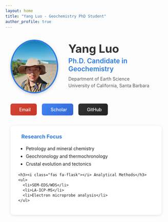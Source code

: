 ```yaml
---
layout: home
title: "Yang Luo - Geochemistry PhD Student"
author_profile: true
---
```


<div class="profile-container">
  <div class="profile-header">
    <img src="/assets/images/profile.jpg" alt="Yang Luo" class="profile-image">
    <div class="profile-text">
      <h1>Yang Luo</h1>
      <h2>Ph.D. Candidate in Geochemistry</h2>
      <p>Department of Earth Science<br>University of California, Santa Barbara</p>
    </div>
  </div>

  <div class="profile-links">
    <a href="mailto:yangluo@ucsb.edu?subject=Website%20Inquiry" class="btn-email">
      <i class="fas fa-envelope"></i> Email
    </a>
    <a href="https://scholar.google.com/citations?user=IOaZk2AAAAAJ" class="btn-scholar" target="_blank" rel="noopener">
      <i class="ai ai-google-scholar"></i> Scholar
    </a>
    <a href="https://github.com/yangluo-geol" class="btn-github" target="_blank" rel="noopener">
      <i class="fab fa-github"></i> GitHub
    </a>
  </div>

  <div class="research-section">
    <h3><i class="fas fa-microscope"></i> Research Focus</h3>
    <ul>
      <li>Petrology and mineral chemistry</li>
      <li>Geochronology and thermochronology</li>
      <li>Crustal evolution and tectonics</li>
    </ul>
    
    <h3><i class="fas fa-flask"></i> Analytical Methods</h3>
    <ul>
      <li>SEM-EDS/WDS</li>
      <li>LA-ICP-MS</li>
      <li>Electron microprobe analysis</li>
    </ul>
  </div>
</div>

<style>
.profile-container {
  max-width: 800px;
  margin: 2rem auto;
  padding: 0 1rem;
}

.profile-header {
  display: flex;
  align-items: center;
  gap: 2rem;
  margin-bottom: 1.5rem;
}

.profile-image {
  width: 160px;
  height: 160px;
  border-radius: 50%;
  object-fit: cover;
  border: 4px solid #2a7ae2;
  box-shadow: 0 3px 10px rgba(0,0,0,0.2);
}

.profile-text h1 {
  margin: 0;
  font-size: 2.2rem;
  color: #333;
}

.profile-text h2 {
  margin: 0.3rem 0;
  font-size: 1.3rem;
  color: #2a7ae2;
  font-weight: 600;
}

.profile-text p {
  margin: 0.5rem 0;
  color: #555;
  line-height: 1.5;
}

.profile-links {
  display: flex;
  gap: 1rem;
  margin: 2rem 0;
  flex-wrap: wrap;
}

.btn-email, .btn-scholar, .btn-github {
  padding: 0.6rem 1.2rem;
  border-radius: 6px;
  text-decoration: none;
  color: white;
  display: inline-flex;
  align-items: center;
  gap: 8px;
  font-weight: 500;
  transition: all 0.2s ease;
}

.btn-email {
  background: linear-gradient(135deg, #d44638, #c53727);
}

.btn-scholar {
  background: linear-gradient(135deg, #4285F4, #3367D6);
}

.btn-github {
  background: linear-gradient(135deg, #333, #222);
}

.btn-email:hover, .btn-scholar:hover, .btn-github:hover {
  transform: translateY(-3px);
  box-shadow: 0 4px 12px rgba(0,0,0,0.15);
}

.research-section {
  background: white;
  padding: 1.5rem;
  border-radius: 10px;
  box-shadow: 0 2px 8px rgba(0,0,0,0.1);
  margin-top: 1.5rem;
}

.research-section h3 {
  color: #2a7ae2;
  margin-top: 0;
  display: flex;
  align-items: center;
  gap: 10px;
}

.research-section ul {
  padding-left: 1.5rem;
  line-height: 1.7;
}

@media (max-width: 700px) {
  .profile-header {
    flex-direction: column;
    text-align: center;
    gap: 1.5rem;
  }
  
  .profile-image {
    width: 140px;
    height: 140px;
  }
  
  .profile-links {
    justify-content: center;
  }
}
</style>
